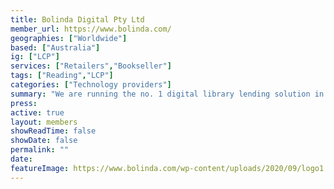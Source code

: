 ```yaml
---
title: Bolinda Digital Pty Ltd
member_url: https://www.bolinda.com/
geographies: ["Worldwide"]
based: ["Australia"]
ig: ["LCP"] 
services: ["Retailers","Bookseller"]
tags: ["Reading","LCP"]
categories: ["Technology providers"]
summary: "We are running the no. 1 digital library lending solution in the UK, Ireland, Australia and New Zealand. We are entering the DACH market and are in contact with tolino/Kobo and PocketBook regarding compatibility and integration with their devices."
press:
active: true
layout: members
showReadTime: false
showDate: false
permalink: ""
date: 
featureImage: https://www.bolinda.com/wp-content/uploads/2020/09/logo1.svg
---
```


